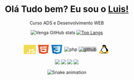 <div>
  
  <h1 align="center">
    Olá Tudo bem? Eu sou o 
    <a href="https://www.linkedin.com/in/luis-lima-58097b251" target="_blank">Luis!</a>
  </h1>
  
  <p align="center">
    Curso ADS e Desenvolvimento WEB
  </p>
  
</div>
<div align="center">
  <a href="https://github.com/vengaa">

  </a>
  
![Venga GitHub stats](https://github-readme-stats.vercel.app/api?username=vengaa&show_icons=true&theme=radical)
[![Top Langs](https://github-readme-stats.vercel.app/api/top-langs/?username=vengaa&layout=donut)](https://github.com/vengaa/github-readme-stats)
</div>

<div align="center" valign="top"><br>
  <img align="center" alt="Js" height="30" width="40" src="https://raw.githubusercontent.com/devicons/devicon/master/icons/javascript/javascript-plain.svg">
  <img align="center" alt="HTML" height="30" width="40" src="https://raw.githubusercontent.com/devicons/devicon/master/icons/html5/html5-original.svg">
  <img align="center" alt="CSS" height="30" width="40" src="https://raw.githubusercontent.com/devicons/devicon/master/icons/css3/css3-original.svg">
  <img align="center" alt="php" height="35" width="35" src="https://cdn.jsdelivr.net/gh/devicons/devicon/icons/php/php-original.svg">
  <img align="center" style="background-color: #cccccc;" alt="github" height="35" width="35" src="https://cdn.jsdelivr.net/gh/devicons/devicon/icons/github/github-original-wordmark.svg">
  <img align="center" alt="linux" height="30" width="40" src="https://raw.githubusercontent.com/devicons/devicon/master/icons/linux/linux-original.svg">
</div><br>

<div align="center">
  <a href="#" target="_blank"><img src="https://img.shields.io/badge/YouTube-FF0000?style=for-the-badge&logo=youtube&logoColor=white" target="_blank"></a>
  <a href="https://www.instagram.com/_felipe.lm/" target="_blank"><img src="https://img.shields.io/badge/-Instagram-%23E4405F?style=for-the-badge&logo=instagram&logoColor=white" target="_blank"></a>
  <a href="https://www.linkedin.com/in/luis-lima-58097b251" target="_blank"><img src="https://img.shields.io/badge/-LinkedIn-%230077B5?style=for-the-badge&logo=linkedin&logoColor=white" target="_blank"></a> 
  <a href="mailto:luisfelipeadm.ps@gmail.com"><img src="https://img.shields.io/badge/-Gmail-%23333?style=for-the-badge&logo=gmail&logoColor=white" target="_blank"></a>
</div>

<div align="center">

  ![Snake animation](https://github.com/danielbped/danielbped/blob/output/github-contribution-grid-snake.svg)
  
</div>
